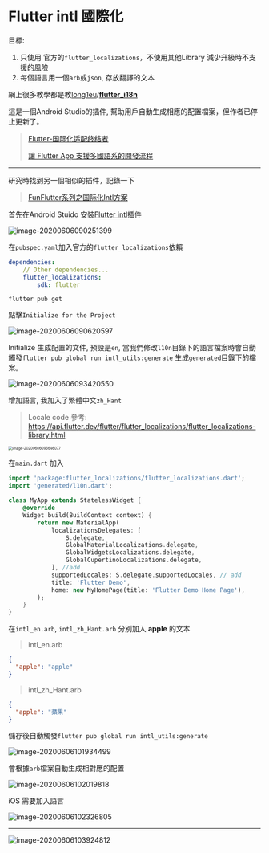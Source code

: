 # Flutter intl 國際化

目標:

1. 只使用 官方的`flutter_localizations`，不使用其他Library 減少升級時不支援的風險
2. 每個語言用一個`arb`或`json`, 存放翻譯的文本



網上很多教學都是教[long1eu](https://github.com/long1eu)/**[flutter_i18n](https://github.com/long1eu/flutter_i18n)**

這是一個Android Studio的插件, 幫助用戶自動生成相應的配置檔案，但作者已停止更新了。

> [Flutter-国际化适配终结者](https://juejin.im/post/5c701379f265da2d9b5e196a)
>
> [讓 Flutter App 支援多國語系的開發流程]([https://medium.com/@zonble/%E8%AE%93-flutter-app-%E6%94%AF%E6%8F%B4%E5%A4%9A%E5%9C%8B%E8%AA%9E%E7%B3%BB%E7%9A%84%E9%96%8B%E7%99%BC%E6%B5%81%E7%A8%8B-ceb31532e2e1](https://medium.com/@zonble/讓-flutter-app-支援多國語系的開發流程-ceb31532e2e1))

---

研究時找到另一個相似的插件，記錄一下

> [FunFlutter系列之国际化Intl方案](https://juejin.im/post/5e4536d0e51d4526ef5f85a9)

首先在Android Stuido 安裝[Flutter intl](https://plugins.jetbrains.com/plugin/13666-flutter-intl)插件

![image-20200606090251399](https://i.imgur.com/fauUrRb.png)

在`pubspec.yaml`加入官方的`flutter_localizations`依賴

```yaml
dependencies:
    // Other dependencies...
    flutter_localizations:
        sdk: flutter
```

```shell
flutter pub get
```

點擊`Initialize for the Project`

![image-20200606090620597](https://i.imgur.com/wyo8W4s.png)

Initialize 生成配置的文件, 預設是`en`,  當我們修改`l10n`目錄下的語言檔案時會自動觸發`flutter pub global run intl_utils:generate` 生成`generated`目錄下的檔案。

![image-20200606093420550](https://i.imgur.com/zhEFtR7.png)

增加語言, 我加入了繁體中文`zh_Hant`

>  Locale code 參考: https://api.flutter.dev/flutter/flutter_localizations/flutter_localizations-library.html

<img src="https://i.imgur.com/jdrihfO.png" alt="image-20200606095646077" style="zoom:50%;" />



在`main.dart` 加入

```dart
import 'package:flutter_localizations/flutter_localizations.dart';
import 'generated/l10n.dart';

class MyApp extends StatelessWidget {
    @override
    Widget build(BuildContext context) {
        return new MaterialApp(
            localizationsDelegates: [
                S.delegate,
                GlobalMaterialLocalizations.delegate,
                GlobalWidgetsLocalizations.delegate,
                GlobalCupertinoLocalizations.delegate,
            ], //add
            supportedLocales: S.delegate.supportedLocales, // add
            title: 'Flutter Demo',
            home: new MyHomePage(title: 'Flutter Demo Home Page'),
        );
    }
}
```

在`intl_en.arb`, `intl_zh_Hant.arb` 分別加入 **apple** 的文本

> intl_en.arb

```json
{
  "apple": "apple"
}
```

> intl_zh_Hant.arb

```json
{
  "apple": "蘋果"
}
```

儲存後自動觸發`flutter pub global run intl_utils:generate` 

![image-20200606101934499](https://i.imgur.com/3aDPkHX.png)

會根據`arb`檔案自動生成相對應的配置

![image-20200606102019818](https://i.imgur.com/UOJvsaK.png)

iOS 需要加入語言

![image-20200606102326805](https://i.imgur.com/3EiUX4g.png)

---

![image-20200606103924812](https://i.imgur.com/BIwzy3y.jpg)